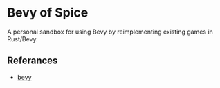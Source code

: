 # Bevy of Spice

A personal sandbox for using Bevy by reimplementing existing games in Rust/Bevy.

## Referances
 - [bevy]

[bevy]: https://bevyengine.org/